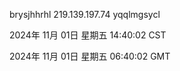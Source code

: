brysjhhrhl 219.139.197.74 yqqlmgsycl

2024年 11月 01日 星期五 14:40:02 CST

2024年 11月 01日 星期五 06:40:02 GMT
